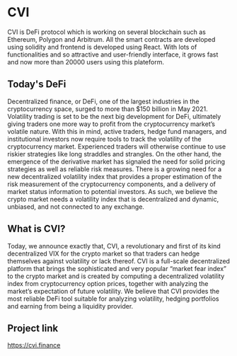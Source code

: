 # CVI
CVI is DeFi protocol which is working on several blockchain such as Ethereum, Polygon and Arbitrum.
All the smart contracts are developed using solidity and frontend is developed using React.
With lots of functionalities and so attractive and user-friendly interface, it grows fast and now more than 20000 users using this plateform.

## Today's DeFi
Decentralized finance, or DeFi, one of the largest industries in the cryptocurrency space, surged to more than $150 billion in May 2021. Volatility trading is set to be the next big development for DeFi, ultimately giving traders one more way to profit from the cryptocurrency market’s volatile nature.
With this in mind, active traders, hedge fund managers, and institutional investors now require tools to track the volatility of the cryptocurrency market. Experienced traders will otherwise continue to use riskier strategies like long straddles and strangles.
On the other hand, the emergence of the derivative market has signaled the need for solid pricing strategies as well as reliable risk measures. There is a growing need for a new decentralized volatility index that provides a proper estimation of the risk measurement of the cryptocurrency components, and a delivery of market status information to potential investors.
As such, we believe the crypto market needs a volatility index that is decentralized and dynamic, unbiased, and not connected to any exchange.

## What is CVI?
Today, we announce exactly that, CVI, a revolutionary and first of its kind decentralized VIX for the crypto market so that traders can hedge themselves against volatility or lack thereof.
CVI is a full-scale decentralized platform that brings the sophisticated and very popular “market fear index” to the crypto market and is created by computing a decentralized volatility index from cryptocurrency option prices, together with analyzing the market’s expectation of future volatility. We believe that CVI provides the most reliable DeFi tool suitable for analyzing volatility, hedging portfolios and earning from being a liquidity provider.

## Project link
https://cvi.finance
